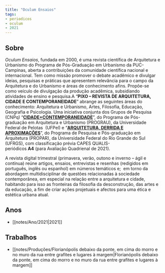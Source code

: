 ```yaml
---
title: "Oculum Ensaios"
tags:
- periodicos
- oculum
- 2021
---
```


## Sobre

_Oculum Ensaios_, fundada em 2000, é uma revista científica de Arquitetura e Urbanismo do Programa de Pós-Graduação em Urbanismo da PUC-Campinas, aberta a contribuições da comunidade científica nacional e internacional. Tem como missão promover o debate acadêmico e divulgar ideias, pesquisas e práticas que apresentem relevância para o campo da Arquitetura e do Urbanismo e áreas de conhecimento afins. Propõe-se como veículo de divulgação da produção acadêmica, subsidiando atividades de ensino e pesquisa.A “**PIXO – REVISTA DE ARQUITETURA, CIDADE E CONTEMPORANEIDADE**” abrange as seguintes áreas do conhecimento: Arquitetura e Urbanismo, Artes, Filosofia, Educação, Geografia e Psicologia. Uma iniciativa conjunta dos Grupos de Pesquisa (CNPq) “[**CIDADE+CONTEMPORANEIDADE**](https://wp.ufpel.edu.br/cmaisc/)”, do Programa de Pós-graduação em Arquitetura e Urbanismo (PROGRAU), da Universidade Federal de Pelotas  (UFPel) e “[**ARQUITETURA, DERRIDA E APROXIMAÇÕES**](http://dgp.cnpq.br/dgp/espelhogrupo/2233234822838385)”, do Programa de Pesquisa e Pós-graduação em Arquitetura (PROPAR), da Universidade Federal do Rio Grande do Sul (UFRGS), com classificação prévia CAPES QUALIS-periódicos **A4** (para Avaliação Quadrienal de 2021).

A revista digital trimestral (primavera, verão, outono e inverno – ágil e contínua) reúne artigos, ensaios, entrevistas e resenhas (redigidos em português, inglês ou espanhol) em números temáticos e;  em torno da abordagem multidisciplinar de questões relacionadas à sociedade contemporânea, em especial na relação entre a arquitetura e cidade, habitando para isso as fronteiras da filosofia da desconstrução, das artes e da educação, a fim de criar ações projetuais e afectos para uma ética e estética urbana atual.

## Anos
- [[notes/Ano/2021|2021]]

## Trabalhos
- [[notes/Produções/Florianópolis debaixo da ponte, em cima do morro e no muro da rua entre grafites e lugares à margem|Florianópolis debaixo da ponte, em cima do morro e no muro da rua entre grafites e lugares à margem]]
